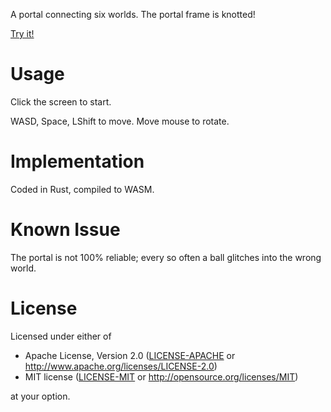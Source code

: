 A portal connecting six worlds. The portal frame is knotted!

[Try it!](https://finegeometer.github.io/knotted-portal/)

# Usage

Click the screen to start.

WASD, Space, LShift to move.
Move mouse to rotate.

# Implementation

Coded in Rust, compiled to WASM.

# Known Issue

The portal is not 100% reliable; every so often a ball glitches into the wrong world.

# License

Licensed under either of

 * Apache License, Version 2.0
   ([LICENSE-APACHE](LICENSE-APACHE) or http://www.apache.org/licenses/LICENSE-2.0)
 * MIT license
   ([LICENSE-MIT](LICENSE-MIT) or http://opensource.org/licenses/MIT)

at your option.
